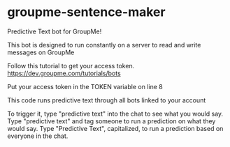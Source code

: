 # groupme-sentence-maker

Predictive Text bot for GroupMe!

This bot is designed to run constantly on a server to read and write messages on GroupMe

Follow this tutorial to get your access token.
https://dev.groupme.com/tutorials/bots

Put your access token in the TOKEN variable on line 8

This code runs predictive text through all bots linked to your account

To trigger it, type "predictive text" into the chat to see what you would say.
Type "predictive text" and tag someone to run a prediction on what they would say.
Type "Predictive Text", capitalized, to run a prediction based on everyone in the chat.

